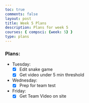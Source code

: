 ```yaml
---
toc: true
comments: false
layout: post
title: Week 5 Plans
description: Plans for week 5
courses: { compsci: {week: 5} }
type: plans
---
```


### Plans:
- Tuesday:
    - [x] Edit snake game
    - [x] Get video under 5 min threshold
    
- Wednesday:
    - [x] Prep for team test

- Friday:
    - [x] Get Team Video on site